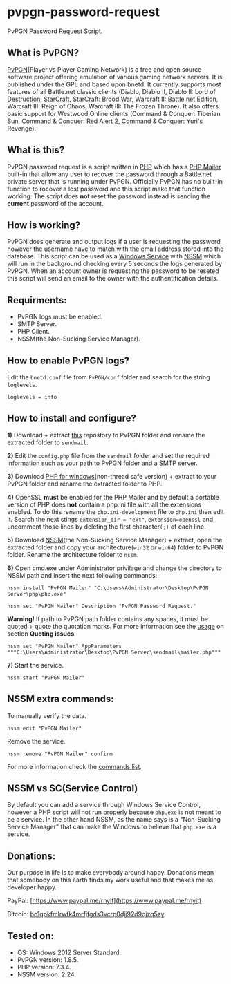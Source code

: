 # pvpgn-password-request
PvPGN Password Request Script.

## What is PvPGN?

[PvPGN](https://pvpgn.pro)(Player vs Player Gaming Network) is a free and open source software project offering emulation of various gaming network servers. It is published under the GPL and based upon bnetd.
It currently supports most features of all Battle.net classic clients (Diablo, Diablo II, Diablo II: Lord of Destruction, StarCraft, StarCraft: Brood War, Warcraft II: Battle.net Edition, Warcraft III: Reign of Chaos, Warcraft III: The Frozen Throne). It also offers basic support for Westwood Online clients (Command & Conquer: Tiberian Sun, Command & Conquer: Red Alert 2, Command & Conquer: Yuri's Revenge).

## What is this?

PvPGN password request is a script written in [PHP](https://www.php.net) which has a [PHP Mailer](https://github.com/PHPMailer/PHPMailer) built-in that allow any user to recover the password through a Battle.net private server that is running under PvPGN. Officially PvPGN has no built-in function to rocover a lost password and this script make that function working. The script does **not** reset the password instead is sending the **current** password of the account.

## How is working?

PvPGN does generate and output logs if a user is requesting the password however the username have to match with the email address stored into the database. This script can be used as a [Windows Service](https://en.wikipedia.org/wiki/Windows_service) with [NSSM](https://nssm.cc) which will run in the background checking every 5 seconds the logs generated by PvPGN. When an account owner is requesting the password to be reseted this script will send an email to the owner with the authentification details.

## Requirments:

- PvPGN logs must be enabled.
- SMTP Server.
- PHP Client.
- NSSM(the Non-Sucking Service Manager).

## How to enable PvPGN logs?

Edit the `bnetd.conf` file from `PvPGN/conf` folder and search for the string `loglevels`.

`loglevels = info`

## How to install and configure?

**1)** Download + extract [this](https://github.com/rnyweb/pvpgn-password-request/archive/master.zip) repostory to PvPGN folder and rename the extracted folder to `sendmail`.

**2)** Edit the `config.php` file from the `sendmail` folder and set the required information such as your path to PvPGN folder and a SMTP server.

**3)** Download [PHP for windows](https://windows.php.net/download)(non-thread safe version) + extract to your PvPGN folder and rename the extracted folder to PHP.

**4)** OpenSSL **must** be enabled for the PHP Mailer and by default a portable version of PHP does **not** contain a php.ini file with all the extensions enabled. To do this rename the `php.ini-development` file to `php.ini` then edit it.
Search the next stings `extension_dir = "ext"`, `extension=openssl` and uncomment those lines by deleting the first character`(;)` of each line.

**5)** Download [NSSM](https://nssm.cc/download)(the Non-Sucking Service Manager) + extract, open the extracted folder and copy your architecture(`win32` or `win64`) folder to PvPGN folder. Rename the architecture folder to `nssm`.

**6)** Open cmd.exe under Administrator privilage and change the directory to NSSM path and insert the next following commands:

`nssm install "PvPGN Mailer" "C:\Users\Administrator\Desktop\PvPGN Server\php\php.exe"`

`nssm set "PvPGN Mailer" Description "PvPGN Password Request."`

**Warning!** If path to PvPGN path folder contains any spaces, it must be quoted + quote the quotation marks. For more information see the [usage](https://nssm.cc/usage) on section **Quoting issues**.

`nssm set "PvPGN Mailer" AppParameters """C:\Users\Administrator\Desktop\PvPGN Server\sendmail\mailer.php"""`

**7)** Start the service.

`nssm start "PvPGN Mailer"`

## NSSM extra commands:

To manually verify the data.

`nssm edit "PvPGN Mailer"`

Remove the service.

`nssm remove "PvPGN Mailer" confirm`

For more information check the [commands list](https://nssm.cc/commands).

## NSSM vs SC(Service Control)

By default you can add a service through Windows Service Control, however a PHP script will not run properly because `php.exe` is not meant to be a service. In the other hand NSSM, as the name says is a "Non-Sucking Service Manager" that can make the Windows to believe that `php.exe` is a service.

## Donations:

Our purpose in life is to make everybody around happy. Donations mean that somebody on this earth finds my work useful and that makes me as developer happy.

PayPal: [https://www.paypal.me/rnyit](https://www.paypal.me/rnyit)

Bitcoin: [bc1qpkfmlrwfk4mrfjfgds3vcrp0djj92d9qjzq5zy](https://www.blockchain.com/btc/address/bc1qpkfmlrwfk4mrfjfgds3vcrp0djj92d9qjzq5zy)

## Tested on:

- OS: Windows 2012 Server Standard.
- PvPGN version: 1.8.5.
- PHP version: 7.3.4.
- NSSM version: 2.24.
